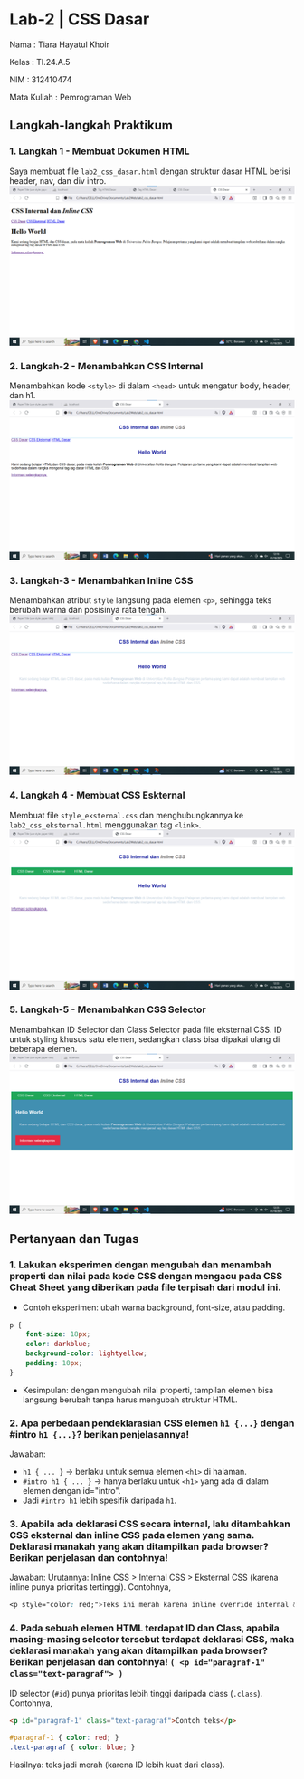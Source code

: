 # Lab-2 | CSS Dasar

Nama : Tiara Hayatul Khoir

Kelas : TI.24.A.5

NIM : 312410474

Mata Kuliah : Pemrograman Web

## Langkah-langkah Praktikum

### 1. Langkah 1 - Membuat Dokumen HTML
Saya membuat file `lab2_css_dasar.html` dengan struktur dasar HTML berisi header, nav, dan div intro.
![Dokumen HTML](https://github.com/tir890/Lab2Web/blob/d954c6c04bf2632ab7ee6dccd82755bea84c56e9/1.png)

### 2. Langkah-2 - Menambahkan CSS Internal
Menambahkan kode `<style>` di dalam `<head>` untuk mengatur body, header, dan h1.
![CSS Internal](https://github.com/tir890/Lab2Web/blob/b81c4862cfed1c2c158dc41bdcd5af174738ef8d/2.png)

### 3. Langkah-3 - Menambahkan Inline CSS
Menambahkan atribut `style` langsung pada elemen `<p>`, sehingga teks berubah warna dan posisinya rata tengah.
![Inline CSS](https://github.com/tir890/Lab2Web/blob/b81c4862cfed1c2c158dc41bdcd5af174738ef8d/3.png)

### 4. Langkah 4 - Membuat CSS Eskternal 
Membuat file `style_eksternal.css` dan menghubungkannya ke `lab2_css_eksternal.html` menggunakan tag `<link>`.
![CSS Eksternal](https://github.com/tir890/Lab2Web/blob/b81c4862cfed1c2c158dc41bdcd5af174738ef8d/4.png)

### 5. Langkah-5 - Menambahkan CSS Selector
Menambahkan ID Selector dan Class Selector pada file eksternal CSS. ID untuk styling khusus satu elemen, sedangkan class bisa dipakai ulang di beberapa elemen.
![CSS Selector](https://github.com/tir890/Lab2Web/blob/b81c4862cfed1c2c158dc41bdcd5af174738ef8d/5.png) 

## Pertanyaan dan Tugas

### 1. Lakukan eksperimen dengan mengubah dan menambah properti dan nilai pada kode CSS  dengan mengacu pada CSS Cheat Sheet yang diberikan pada file terpisah dari modul ini.
- Contoh eksperimen: ubah warna background, font-size, atau padding.
```css
p {
    font-size: 18px;
    color: darkblue;
    background-color: lightyellow;
    padding: 10px;
}
```
- Kesimpulan: dengan mengubah nilai properti, tampilan elemen bisa langsung berubah tanpa harus mengubah struktur HTML.

### 2. Apa perbedaan pendeklarasian CSS elemen `h1 {...}` dengan #intro `h1 {...}`? berikan  penjelasannya!
Jawaban:
- `h1 { ... }` → berlaku untuk semua elemen `<h1>` di halaman.
- `#intro h1 { ... }` → hanya berlaku untuk `<h1>` yang ada di dalam elemen dengan id="intro".
- Jadi `#intro h1` lebih spesifik daripada `h1`.

### 3. Apabila ada deklarasi CSS secara internal, lalu ditambahkan CSS eksternal dan inline CSS pada  elemen yang sama. Deklarasi manakah yang akan ditampilkan pada browser? Berikan  penjelasan dan contohnya!
Jawaban:
Urutannya: Inline CSS > Internal CSS > Eksternal CSS (karena inline punya prioritas tertinggi). Contohnya,
```css
<p style="color: red;">Teks ini merah karena inline override internal & eksternal</p>
```

### 4. Pada sebuah elemen HTML terdapat ID dan Class, apabila masing-masing selector tersebut  terdapat deklarasi CSS, maka deklarasi manakah yang akan ditampilkan pada browser?  Berikan penjelasan dan contohnya! `( <p id="paragraf-1" class="text-paragraf"> )` 
ID selector (`#id`) punya prioritas lebih tinggi daripada class (`.class`). Contohnya,
```html
<p id="paragraf-1" class="text-paragraf">Contoh teks</p>
```

```css
#paragraf-1 { color: red; }
.text-paragraf { color: blue; }
```

Hasilnya: teks jadi merah (karena ID lebih kuat dari class).
